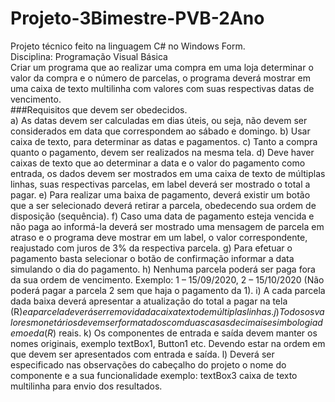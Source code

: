 # Projeto-3Bimestre-PVB-2Ano
Projeto técnico feito na linguagem C# no Windows Form.<br/>
Disciplina: Programação Visual Básica<br/>
Criar um programa que ao realizar uma compra em uma loja determinar o valor
da compra e o número de parcelas, o programa deverá mostrar em uma caixa
de texto multilinha com valores com suas respectivas datas de vencimento.
<br/>
###Requisitos que devem ser obedecidos.
<br/>
a) As datas devem ser calculadas em dias úteis, ou seja, não devem ser
considerados em data que correspondem ao sábado e domingo.
b) Usar caixa de texto, para determinar as datas e pagamentos.
c) Tanto a compra quanto o pagamento, devem ser realizados na mesma
tela.
d) Deve haver caixas de texto que ao determinar a data e o valor do
pagamento como entrada, os dados devem ser mostrados em uma caixa
de texto de múltiplas linhas, suas respectivas parcelas, em label deverá
ser mostrado o total a pagar.
e) Para realizar uma baixa de pagamento, deverá existir um botão que a ser
selecionado deverá retirar a parcela, obedecendo sua ordem de
disposição (sequência).
f) Caso uma data de pagamento esteja vencida e não paga ao informá-la
deverá ser mostrado uma mensagem de parcela em atraso e o programa
deve mostrar em um label, o valor correspondente, reajustado com juros
de 3% da respectiva parcela.
g) Para efetuar o pagamento basta selecionar o botão de confirmação
informar a data simulando o dia do pagamento.
h) Nenhuma parcela poderá ser paga fora da sua ordem de vencimento.
Exemplo: 1 – 15/09/2020, 2 – 15/10/2020 (Não poderá pagar a parcela 2
sem que haja o pagamento da 1).
i) A cada parcela dada baixa deverá apresentar a atualização do total a
pagar na tela (R$) e a parcela deverá ser removida da caixa texto de
múltiplas linhas.
j) Todos os valores monetários devem ser formatados com duas casas
decimais e simbologia de moeda (R$) reais.
k) Os componentes de entrada e saída devem manter os nomes originais,
exemplo textBox1, Button1 etc. Devendo estar na ordem em que devem
ser apresentados com entrada e saída.
l) Deverá ser especificado nas observações do cabeçalho do projeto o
nome do componente e a sua funcionalidade exemplo: textBox3 caixa de
texto multilinha para envio dos resultados.


